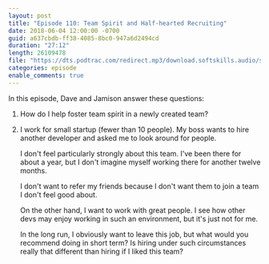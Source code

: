 ```yaml
---
layout: post
title: "Episode 110: Team Spirit and Half-hearted Recruiting"
date: 2018-06-04 12:00:00 -0700
guid: a637cbdb-ff38-4085-8bc0-947a6d2494cd
duration: "27:12"
length: 26109478
file: "https://dts.podtrac.com/redirect.mp3/download.softskills.audio/sse-110.mp3"
categories: episode
enable_comments: true
---
```


In this episode, Dave and Jamison answer these questions:

1. How do I help foster team spirit in a newly created team?
2. I work for small startup (fewer than 10 people). My boss wants to hire another developer and asked me to look around for people.

   I don't feel particularly strongly about this team. I've been there for about a year, but I don't imagine myself working there for another twelve months.

   I don't want to refer my friends because I don't want them to join a team I don't feel good about.

   On the other hand, I want to work with great people. I see how other devs may enjoy working in such an environment, but it's just not for me.

   In the long run, I obviously want to leave this job, but what would you recommend doing in short term? Is hiring under such circumstances really that different than hiring if I liked this team?
